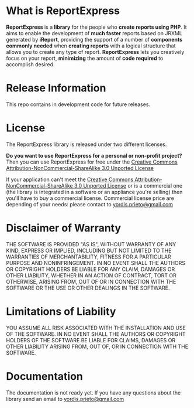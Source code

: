 What is ReportExpress
=====================
**ReportExpress** is a **library** for the people who **create reports using PHP**. 
It aims to enable the development of **much faster** reports based on JRXML generated by **iReport**, 
providing the support of a number of **components commonly needed** when **creating reports** with 
a logical structure that allows you to create any type of report. 
**ReportExpress** lets you creatively focus on your report, **minimizing** the amount 
of **code required** to accomplish desired.

Release Information
===================
This repo contains in development code for future releases.

License
=======
The ReportExpress library is released under two different licenses.

**Do you want to use ReportExpress for a personal or non-profit project?**
Then you can use ReportExpress for free under 
the [Creative Commons Attribution-NonCommercial-ShareAlike 3.0 Unported License][1]

If your application can't meet the [Creative Commons Attribution-NonCommercial-ShareAlike 3.0 Unported License][1]
or is a commercial one (the library is integrated in a software or an appliance you're selling) 
then you'll have to buy a commercial license.
Commercial license price are depending of your needs: please contact to yordis.prieto@gmail.com

Disclaimer of Warranty
======================
THE SOFTWARE IS PROVIDED "AS IS", WITHOUT WARRANTY OF ANY KIND, EXPRESS OR
IMPLIED, INCLUDING BUT NOT LIMITED TO THE WARRANTIES OF MERCHANTABILITY,
FITNESS FOR A PARTICULAR PURPOSE AND NONINFRINGEMENT. IN NO EVENT SHALL THE
AUTHORS OR COPYRIGHT HOLDERS BE LIABLE FOR ANY CLAIM, DAMAGES OR OTHER
LIABILITY, WHETHER IN AN ACTION OF CONTRACT, TORT OR OTHERWISE, ARISING FROM,
OUT OF OR IN CONNECTION WITH THE SOFTWARE OR THE USE OR OTHER DEALINGS IN
THE SOFTWARE.

Limitations of Liability
========================
YOU ASSUME ALL RISK ASSOCIATED WITH THE INSTALLATION AND USE OF THE SOFTWARE. 
IN NO EVENT SHALL THE AUTHORS OR COPYRIGHT HOLDERS OF THE SOFTWARE BE LIABLE FOR CLAIMS, 
DAMAGES OR OTHER LIABILITY ARISING FROM, OUT OF, OR IN CONNECTION WITH THE SOFTWARE. 

Documentation
=============
The documentation is not ready yet. If you have any questions about the library 
send an email to yordis.prieto@gmail.com

[1]: http://creativecommons.org/licenses/by-nc-sa/3.0/
